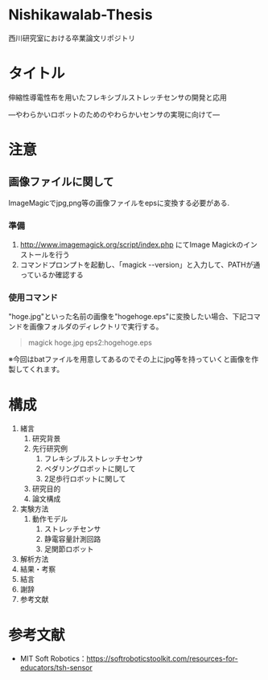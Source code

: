 ﻿# Nishikawalab-Thesis
西川研究室における卒業論文リポジトリ
# タイトル
伸縮性導電性布を用いたフレキシブルストレッチセンサの開発と応用

―やわらかいロボットのためのやわらかいセンサの実現に向けて―
# 注意
## 画像ファイルに関して

ImageMagicでjpg,png等の画像ファイルをepsに変換する必要がある.
### 準備
1. http://www.imagemagick.org/script/index.php にてImage Magickのインストールを行う
2. コマンドプロンプトを起動し、「magick --version」と入力して、PATHが通っているか確認する
### 使用コマンド
"hoge.jpg"といった名前の画像を"hogehoge.eps"に変換したい場合、下記コマンドを画像フォルダのディレクトリで実行する。
>magick hoge.jpg eps2:hogehoge.eps

※今回はbatファイルを用意してあるのでその上にjpg等を持っていくと画像を作製してくれます。

# 構成
1. 緒言
   1. 研究背景
   2. 先行研究例
      1. フレキシブルストレッチセンサ
      2. ペダリングロボットに関して
      3. 2足歩行ロボットに関して
   3. 研究目的
   4. 論文構成
2. 実験方法
   1. 動作モデル
      1. ストレッチセンサ
      2. 静電容量計測回路
      3. 足関節ロボット
3. 解析方法
4. 結果・考察
5. 結言
6. 謝辞
7. 参考文献

# 参考文献
- MIT Soft Robotics：https://softroboticstoolkit.com/resources-for-educators/tsh-sensor
